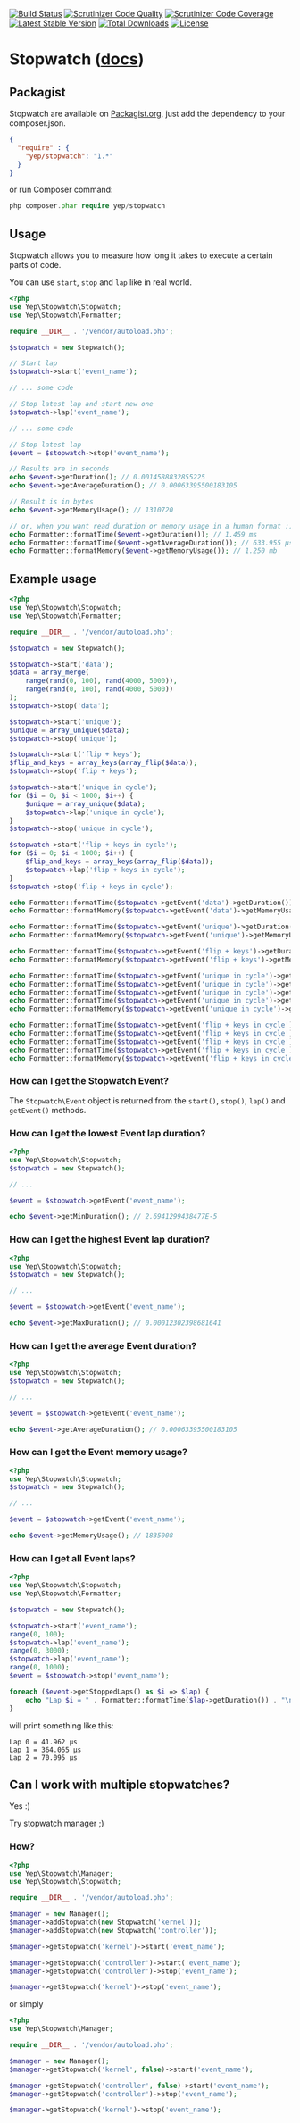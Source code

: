 [![Build Status](https://travis-ci.org/YepFoundation/stopwatch.svg?branch=master)](https://travis-ci.org/YepFoundation/stopwatch)
[![Scrutinizer Code Quality](https://scrutinizer-ci.com/g/YepFoundation/stopwatch/badges/quality-score.png?b=master)](https://scrutinizer-ci.com/g/YepFoundation/stopwatch/?branch=master)
[![Scrutinizer Code Coverage](https://scrutinizer-ci.com/g/YepFoundation/stopwatch/badges/coverage.png?b=master)](https://scrutinizer-ci.com/g/YepFoundation/stopwatch/?branch=master)
[![Latest Stable Version](https://poser.pugx.org/yep/stopwatch/v/stable)](https://packagist.org/packages/yep/stopwatch)
[![Total Downloads](https://poser.pugx.org/yep/stopwatch/downloads)](https://packagist.org/packages/yep/stopwatch)
[![License](https://poser.pugx.org/yep/stopwatch/license)](https://github.com/YepFoundation/stopwatch/blob/master/LICENSE.md)

# Stopwatch ([docs](http://yepfoundation.github.io/stopwatch))

## Packagist
Stopwatch are available on [Packagist.org](https://packagist.org/packages/yep/stopwatch),
just add the dependency to your composer.json.

```json
{
  "require" : {
    "yep/stopwatch": "1.*"
  }
}
```

or run Composer command:

```php
php composer.phar require yep/stopwatch
```

## Usage
Stopwatch allows you to measure how long it takes to execute a certain parts of code.

You can use `start`, `stop` and `lap` like in real world.

```php
<?php
use Yep\Stopwatch\Stopwatch;
use Yep\Stopwatch\Formatter;

require __DIR__ . '/vendor/autoload.php';

$stopwatch = new Stopwatch();

// Start lap
$stopwatch->start('event_name');

// ... some code

// Stop latest lap and start new one
$stopwatch->lap('event_name');

// ... some code

// Stop latest lap
$event = $stopwatch->stop('event_name');

// Results are in seconds
echo $event->getDuration(); // 0.0014588832855225
echo $event->getAverageDuration(); // 0.00063395500183105

// Result is in bytes
echo $event->getMemoryUsage(); // 1310720

// or, when you want read duration or memory usage in a human format :)
echo Formatter::formatTime($event->getDuration()); // 1.459 ms
echo Formatter::formatTime($event->getAverageDuration()); // 633.955 μs
echo Formatter::formatMemory($event->getMemoryUsage()); // 1.250 mb
```

## Example usage
```php
<?php
use Yep\Stopwatch\Stopwatch;
use Yep\Stopwatch\Formatter;

require __DIR__ . '/vendor/autoload.php';

$stopwatch = new Stopwatch();

$stopwatch->start('data');
$data = array_merge(
	range(rand(0, 100), rand(4000, 5000)),
	range(rand(0, 100), rand(4000, 5000))
);
$stopwatch->stop('data');

$stopwatch->start('unique');
$unique = array_unique($data);
$stopwatch->stop('unique');

$stopwatch->start('flip + keys');
$flip_and_keys = array_keys(array_flip($data));
$stopwatch->stop('flip + keys');

$stopwatch->start('unique in cycle');
for ($i = 0; $i < 1000; $i++) {
	$unique = array_unique($data);
	$stopwatch->lap('unique in cycle');
}
$stopwatch->stop('unique in cycle');

$stopwatch->start('flip + keys in cycle');
for ($i = 0; $i < 1000; $i++) {
	$flip_and_keys = array_keys(array_flip($data));
	$stopwatch->lap('flip + keys in cycle');
}
$stopwatch->stop('flip + keys in cycle');

echo Formatter::formatTime($stopwatch->getEvent('data')->getDuration()); // 1.707 ms
echo Formatter::formatMemory($stopwatch->getEvent('data')->getMemoryUsage()); // 1.750 mb

echo Formatter::formatTime($stopwatch->getEvent('unique')->getDuration()); // 47.297 ms
echo Formatter::formatMemory($stopwatch->getEvent('unique')->getMemoryUsage()); // 1.750 mb

echo Formatter::formatTime($stopwatch->getEvent('flip + keys')->getDuration()); // 1.153 ms
echo Formatter::formatMemory($stopwatch->getEvent('flip + keys')->getMemoryUsage()); // 2.250 mb

echo Formatter::formatTime($stopwatch->getEvent('unique in cycle')->getDuration()); // 48.365 s
echo Formatter::formatTime($stopwatch->getEvent('unique in cycle')->getMinDuration()); // 22.173 μs
echo Formatter::formatTime($stopwatch->getEvent('unique in cycle')->getMaxDuration()); // 83.298 ms
echo Formatter::formatTime($stopwatch->getEvent('unique in cycle')->getAverageDuration()); // 48.302 ms
echo Formatter::formatMemory($stopwatch->getEvent('unique in cycle')->getMemoryUsage()); // 2.500 mb

echo Formatter::formatTime($stopwatch->getEvent('flip + keys in cycle')->getDuration()); // 1.386 s
echo Formatter::formatTime($stopwatch->getEvent('flip + keys in cycle')->getMinDuration()); // 12.159 μs
echo Formatter::formatTime($stopwatch->getEvent('flip + keys in cycle')->getMaxDuration()); // 1.878 ms
echo Formatter::formatTime($stopwatch->getEvent('flip + keys in cycle')->getAverageDuration()); // 1.375 ms
echo Formatter::formatMemory($stopwatch->getEvent('flip + keys in cycle')->getMemoryUsage()); // 3.250 mb
```

### How can I get the Stopwatch Event?
The `Stopwatch\Event` object is returned from the `start()`, `stop()`, `lap()` and `getEvent()` methods.

### How can I get the lowest Event lap duration?
```php
<?php
use Yep\Stopwatch\Stopwatch;
$stopwatch = new Stopwatch();

// ...

$event = $stopwatch->getEvent('event_name');

echo $event->getMinDuration(); // 2.6941299438477E-5
```

### How can I get the highest Event lap duration?
```php
<?php
use Yep\Stopwatch\Stopwatch;
$stopwatch = new Stopwatch();

// ...

$event = $stopwatch->getEvent('event_name');

echo $event->getMaxDuration(); // 0.00012302398681641
```

### How can I get the average Event duration?
```php
<?php
use Yep\Stopwatch\Stopwatch;
$stopwatch = new Stopwatch();

// ...

$event = $stopwatch->getEvent('event_name');

echo $event->getAverageDuration(); // 0.00063395500183105
```

### How can I get the Event memory usage?
```php
<?php
use Yep\Stopwatch\Stopwatch;
$stopwatch = new Stopwatch();

// ...

$event = $stopwatch->getEvent('event_name');

echo $event->getMemoryUsage(); // 1835008
```

### How can I get all Event laps?
```php
<?php
use Yep\Stopwatch\Stopwatch;
use Yep\Stopwatch\Formatter;

$stopwatch = new Stopwatch();

$stopwatch->start('event_name');
range(0, 100);
$stopwatch->lap('event_name');
range(0, 3000);
$stopwatch->lap('event_name');
range(0, 1000);
$event = $stopwatch->stop('event_name');

foreach ($event->getStoppedLaps() as $i => $lap) {
	echo "Lap $i = " . Formatter::formatTime($lap->getDuration()) . "\n";
}
```

will print something like this:
```
Lap 0 = 41.962 μs
Lap 1 = 364.065 μs
Lap 2 = 70.095 μs
```

## Can I work with multiple stopwatches?
Yes :)

Try stopwatch manager ;)


### How?
```php
<?php
use Yep\Stopwatch\Manager;
use Yep\Stopwatch\Stopwatch;

require __DIR__ . '/vendor/autoload.php';

$manager = new Manager();
$manager->addStopwatch(new Stopwatch('kernel'));
$manager->addStopwatch(new Stopwatch('controller'));

$manager->getStopwatch('kernel')->start('event_name');

$manager->getStopwatch('controller')->start('event_name');
$manager->getStopwatch('controller')->stop('event_name');

$manager->getStopwatch('kernel')->stop('event_name');
```

or simply

```php
<?php
use Yep\Stopwatch\Manager;

require __DIR__ . '/vendor/autoload.php';

$manager = new Manager();
$manager->getStopwatch('kernel', false)->start('event_name');

$manager->getStopwatch('controller', false)->start('event_name');
$manager->getStopwatch('controller')->stop('event_name');

$manager->getStopwatch('kernel')->stop('event_name');
```
